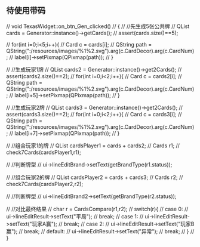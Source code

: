 ## 待使用带码

// void TexasWidget::on_btn_Gen_clicked()
// {
//     //先生成5张公共牌
//     QList<Card> cards = Generator::instance()->getCards();
//     assert(cards.size()==5);

//     for(int i=0;i<5;i++){
//         Card c = cards[i];
//         QString path = QString(":/resources/images/%1%2.svg").arg(c.CardDecor).arg(c.CardNum);
//         label[i]->setPixmap(QPixmap(path));
//     }

//     //生成玩家1牌
//     QList<Card> cards2 = Generator::instance()->get2Cards();
//     assert(cards2.size()==2);
//     for(int i=0;i<2;i++){
//         Card c = cards2[i];
//         QString path = QString(":/resources/images/%1%2.svg").arg(c.CardDecor).arg(c.CardNum);
//         label[i+5]->setPixmap(QPixmap(path));
//     }

//     //生成玩家2牌
//     QList<Card> cards3 = Generator::instance()->get2Cards();
//     assert(cards3.size()==2);
//     for(int i=0;i<2;i++){
//         Card c = cards3[i];
//         QString path = QString(":/resources/images/%1%2.svg").arg(c.CardDecor).arg(c.CardNum);
//         label[i+7]->setPixmap(QPixmap(path));
//     }

//     //组合玩家1的牌
//     QList<Card> cardsPlayer1 = cards + cards2;
//     Cards r1;
//     check7Cards(cardsPlayer1,r1);

//     //判断牌型
//     ui->lineEditBrand->setText(getBrandType(r1.status));

//     //组合玩家2的牌
//     QList<Card> cardsPlayer2 = cards + cards3;
//     Cards r2;
//     check7Cards(cardsPlayer2,r2);

//     //判断牌型
//     ui->lineEditBrand2->setText(getBrandType(r2.status));

//     //对比最终结果
//     char r = CardsCompare(r1,r2);
//     switch(r){
//     case 0:
//         ui->lineEditResult->setText("平局");
//         break;
//     case 1:
//         ui->lineEditResult->setText("玩家A赢");
//         break;
//     case 2:
//         ui->lineEditResult->setText("玩家B赢");
//         break;
//     default:
//         ui->lineEditResult->setText("异常");
//         break;
//     }
// }